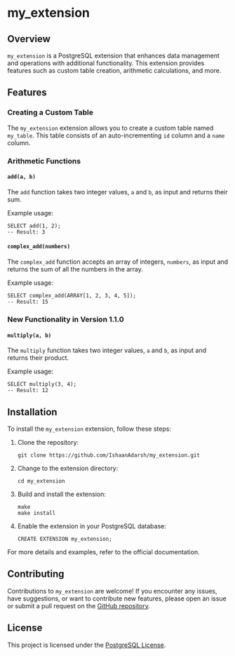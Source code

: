 # my_extension

## Overview

`my_extension` is a PostgreSQL extension that enhances data management and operations with additional functionality. This extension provides features such as custom table creation, arithmetic calculations, and more.

## Features

### Creating a Custom Table

The `my_extension` extension allows you to create a custom table named `my_table`. This table consists of an auto-incrementing `id` column and a `name` column.

### Arithmetic Functions

#### `add(a, b)`

The `add` function takes two integer values, `a` and `b`, as input and returns their sum.

Example usage:
```
SELECT add(1, 2);
-- Result: 3
```

#### `complex_add(numbers)`

The `complex_add` function accepts an array of integers, `numbers`, as input and returns the sum of all the numbers in the array.

Example usage:
```
SELECT complex_add(ARRAY[1, 2, 3, 4, 5]);
-- Result: 15
```

### New Functionality in Version 1.1.0

#### `multiply(a, b)`

The `multiply` function takes two integer values, `a` and `b`, as input and returns their product.

Example usage:
```
SELECT multiply(3, 4);
-- Result: 12
```

## Installation

To install the `my_extension` extension, follow these steps:

1. Clone the repository:
   ```
   git clone https://github.com/IshaanAdarsh/my_extension.git
   ```

2. Change to the extension directory:
   ```
   cd my_extension
   ```

3. Build and install the extension:
   ```
   make
   make install
   ```

4. Enable the extension in your PostgreSQL database:
   ```
   CREATE EXTENSION my_extension;
   ```

For more details and examples, refer to the official documentation.

## Contributing

Contributions to `my_extension` are welcome! If you encounter any issues, have suggestions, or want to contribute new features, please open an issue or submit a pull request on the [GitHub repository](https://github.com/IshaanAdarsh/my_extension).

## License

This project is licensed under the [PostgreSQL License](LICENSE).